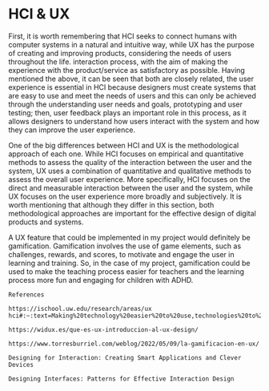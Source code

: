 # HCI & UX

First, it is worth remembering that HCI seeks to connect humans with computer systems in a natural and intuitive way, while UX has the purpose of creating and improving products, considering the needs of users throughout the life. interaction process, with the aim of making the experience with the product/service as satisfactory as possible. Having mentioned the above, it can be seen that both are closely related, the user experience is essential in HCI because designers must create systems that are easy to use and meet the needs of users and this can only be achieved through the understanding user needs and goals, prototyping and user testing; then, user feedback plays an important role in this process, as it allows designers to understand how users interact with the system and how they can improve the user experience.

One of the big differences between HCI and UX is the methodological approach of each one. While HCI focuses on empirical and quantitative methods to assess the quality of the interaction between the user and the system, UX uses a combination of quantitative and qualitative methods to assess the overall user experience. More specifically, HCI focuses on the direct and measurable interaction between the user and the system, while UX focuses on the user experience more broadly and subjectively. It is worth mentioning that although they differ in this section, both methodological approaches are important for the effective design of digital products and systems.

A UX feature that could be implemented in my project would definitely be gamification. Gamification involves the use of game elements, such as challenges, rewards, and scores, to motivate and engage the user in learning and training. So, in the case of my project, gamification could be used to make the teaching process easier for teachers and the learning process more fun and engaging for children with ADHD.

    References
    
    https://ischool.uw.edu/research/areas/ux hci#:~:text=Making%20technology%20easier%20to%20use,technologies%20to%20accomplish%20their%20goals.
    
    https://widux.es/que-es-ux-introduccion-al-ux-design/
    
    https://www.torresburriel.com/weblog/2022/05/09/la-gamificacion-en-ux/
    
    Designing for Interaction: Creating Smart Applications and Clever Devices
    
    Designing Interfaces: Patterns for Effective Interaction Design
